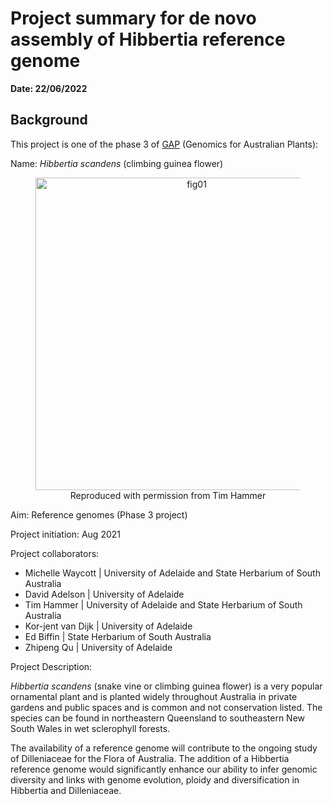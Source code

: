 # Project summary for de novo assembly of Hibbertia reference genome

**Date: 22/06/2022**

## Background 

This project is one of the phase 3 of [GAP](https://www.genomicsforaustralianplants.com/hibbertia-scandens/) (Genomics for Australian Plants):

Name: *Hibbertia scandens* (climbing guinea flower)

<figure align = center>
  <img src="https://www.genomicsforaustralianplants.com/wp-content/uploads/2021/09/Hibbertia-scandens-1-1024x683.jpg" alt="fig01" width = 500/>
  <figcaption>Reproduced with permission from Tim Hammer</figcaption>
</figure>

Aim: Reference genomes (Phase 3 project)

Project initiation: Aug 2021

Project collaborators:

- Michelle Waycott | University of Adelaide and State Herbarium of South Australia
- David Adelson | University of Adelaide
- Tim Hammer | University of Adelaide and State Herbarium of South Australia
- Kor-jent van Dijk | University of Adelaide
- Ed Biffin | State Herbarium of South Australia
- Zhipeng Qu | University of Adelaide

Project Description:

*Hibbertia scandens* (snake vine or climbing guinea flower) is a very popular ornamental plant and is planted widely throughout Australia in private gardens and public spaces and is common and not conservation listed. The species can be found in northeastern Queensland to southeastern New South Wales in wet sclerophyll forests.

The availability of a reference genome will contribute to the ongoing study of Dilleniaceae for the Flora of Australia. The addition of a Hibbertia reference genome would significantly enhance our ability to infer genomic diversity and links with genome evolution, ploidy and diversification in Hibbertia and Dilleniaceae.


